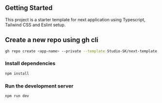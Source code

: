 ## Getting Started

This project is a starter template for next application using Typescript, Tailwind CSS and Eslint setup.

## Create a new repo using gh cli

```bash
gh repo create <app-name> --private --template Studio-SK/next-template
```

### Install dependencies

```bash
npm install
```

### Run the development server

```bash
npm run dev
```
